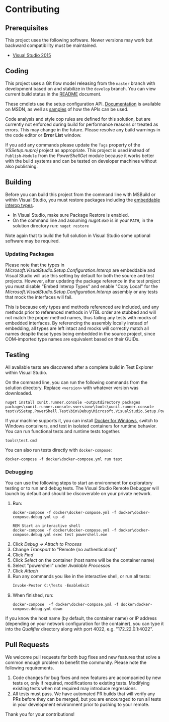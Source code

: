 Contributing
============

## Prerequisites

This project uses the following software. Newer versions may work but backward compatibility must be maintained.

* [Visual Studio 2015](https://www.visualstudio.com/en-us/downloads/visual-studio-2015-downloads-vs.aspx)

## Coding

This project uses a Git flow model releasing from the `master` branch with development based on and stabilize in the `develop` branch. You can view current build status in the [README](README.md) document.

These cmdlets use the setup configuration API. [Documentation][docs] is available on MSDN, as well as [samples][samples] of how the APIs can be used.

Code analysis and style cop rules are defined for this solution, but are currently not enforced during build for performance reasons or treated as errors. This may change in the future. Please resolve any build warnings in the code editor or **Error List** window.

If you add any commands please update the `Tags` property of the _VSSetup.nuproj_ project as appropriate. This project is used instead of `Publish-Module` from the _PowerShellGet_ module because it works better with the build systems and can be tested on developer machines without also publishing.

## Building

Before you can build this project from the command line with MSBuild or within Visual Studio, you must restore packages including the [embeddable interop types][interop].

* In Visual Studio, make sure Package Restore is enabled.
* On the command line and assuming _nuget.exe_ is in your `PATH`, in the solution directory run: `nuget restore`

Note again that to build the full solution in Visual Studio some optional software may be required.

### Updating Packages

Please note that the types in _Microsoft.VisualStudio.Setup.Configuration.Interop_ are embeddable and Visual Studio will use this setting by default for both the source and test projects. However, after updating the package reference in the test project you must disable "Embed Interop Types" and enable "Copy Local" for the _Microsoft.VisualStudio.Setup.Configuration.Interop_ assembly or any tests that mock the interfaces will fail.

This is because only types and methods referenced are included, and any methods prior to referenced methods in VTBL order are stubbed and will not match the proper method names, thus failing any tests with mocks of embedded interfaces. By referencing the assembly locally instead of embedding, all types are left intact and mocks will correctly match all names despite those types being embedded in the source project, since COM-imported type names are equivalent based on their GUIDs.

## Testing

All available tests are discovered after a complete build in Test Explorer within Visual Studio.

On the command line, you can run the following commands from the solution directory. Replace `<version>` with whatever version was downloaded.

```batch
nuget install xunit.runner.console -outputdirectory packages
packages\xunit.runner.console.<version>\tools\xunit.runner.console test\VSSetup.PowerShell.Test\bin\Debug\Microsoft.VisualStudio.Setup.PowerShell.Test.dll
```

If your machine supports it, you can install [Docker for Windows][docker], switch to Windows containers, and test in isolated containers for runtime behavior. You can run functional tests and runtime tests together.

```batch
tools\test.cmd
```

You can also run tests directly with `docker-compose`:

```batch
docker-compose -f docker\docker-compose.yml run test
```

### Debugging

You can use the following steps to start an environment for exploratory testing or to run and debug tests. The Visual Studio Remote Debugger will launch by default and should be discoverable on your private network.

1. Run:
   ```batch
   docker-compose -f docker\docker-compose.yml -f docker\docker-compose.debug.yml up -d

   REM Start an interactive shell
   docker-compose -f docker\docker-compose.yml -f docker\docker-compose.debug.yml exec test powershell.exe
   ```
2. Click *Debug -> Attach to Process*
3. Change *Transport* to "Remote (no authentication)"
4. Click *Find*
5. Click *Select* on the container (host name will be the container name)
6. Select "powershell" under *Available Processes*
7. Click *Attach*
8. Run any commands you like in the interactive shell, or run all tests:
   ```powershell
   Invoke-Pester C:\Tests -EnableExit
   ```
9. When finished, run:
   ```batch
   docker-compose  -f docker\docker-compose.yml -f docker\docker-compose.debug.yml down
   ```

If you know the host name (by default, the container name) or IP address (depending on your network configuration for the container), you can type it into the *Qualifier* directory along with port 4022, e.g. "172.22.0.1:4022".

## Pull Requests

We welcome pull requests for both bug fixes and new features that solve a common enough problem to benefit the community. Please note the following requirements.

1. Code changes for bug fixes and new features are accompanied by new tests or, only if required, modifications to existing tests. Modifying existing tests when not required may introduce regressions.
2. All tests must pass. We have automated PR builds that will verify any PRs before they can be merged, but you are encouraged to run all tests in your development environment prior to pushing to your remote.

Thank you for your contributions!

  [docker]: https://www.docker.com/products/overview
  [samples]: https://aka.ms/setup/configuration/samples
  [docs]: https://aka.ms/setup/configuration/docs
  [interop]: https://aka.ms/setup/configuration/interop
